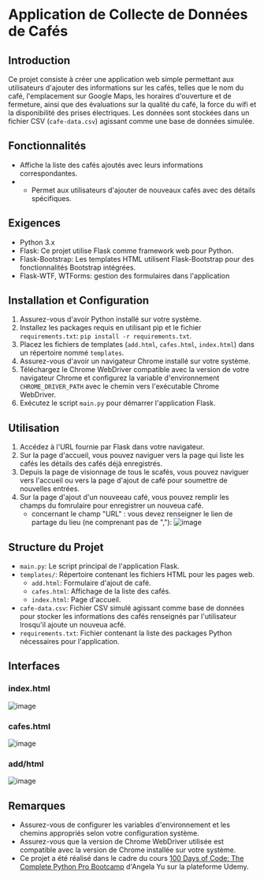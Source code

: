 # Application de Collecte de Données de Cafés

## Introduction
Ce projet consiste à créer une application web simple permettant aux utilisateurs d'ajouter des informations sur les cafés, telles que le nom du café, l'emplacement sur Google Maps, les horaires d'ouverture et de fermeture, ainsi que des évaluations sur la qualité du café, la force du wifi et la disponibilité des prises électriques. Les données sont stockées dans un fichier CSV (`cafe-data.csv`) agissant comme une base de données simulée.

## Fonctionnalités
- Affiche la liste des cafés ajoutés avec leurs informations correspondantes.
- - Permet aux utilisateurs d'ajouter de nouveaux cafés avec des détails spécifiques.

## Exigences
- Python 3.x
- Flask: Ce projet utilise Flask comme framework web pour Python.
- Flask-Bootstrap: Les templates HTML utilisent Flask-Bootstrap pour des fonctionnalités Bootstrap intégrées.
- Flask-WTF, WTForms: gestion des formulaires dans l'application

## Installation et Configuration
1. Assurez-vous d'avoir Python installé sur votre système.
2. Installez les packages requis en utilisant pip et le fichier `requirements.txt`: `pip install -r requirements.txt`.
3. Placez les fichiers de templates (`add.html`, `cafes.html`, `index.html`) dans un répertoire nommé `templates`.
4. Assurez-vous d'avoir un navigateur Chrome installé sur votre système.
5. Téléchargez le Chrome WebDriver compatible avec la version de votre navigateur Chrome et configurez la variable d'environnement `CHROME_DRIVER_PATH` avec le chemin vers l'exécutable Chrome WebDriver.
6. Exécutez le script `main.py` pour démarrer l'application Flask.

## Utilisation
1. Accédez à l'URL fournie par Flask dans votre navigateur.
2. Sur la page d'accueil, vous pouvez naviguer vers la page qui liste les cafés les détails des cafés déjà enregistrés.
3. Depuis la page de visionnage de tous le scafés, vous pouvez naviguer vers l'accueil ou vers la page d'ajout de café pour soumettre de nouvelles entrées.
4. Sur la page d'ajout d'un nouveeau café, vous pouvez remplir les champs du fomrulaire pour enregistrer un nouveua café.
   - concernant le champ "URL" : vous devez renseigner le lien de partage du lieu (ne comprenant pas de ","): ![image](https://github.com/marionrobert/CoffeeAndWifi/assets/107509668/88e29744-9d54-4610-8ec4-a22d7b5bcf77)


## Structure du Projet
- `main.py`: Le script principal de l'application Flask.
- `templates/`: Répertoire contenant les fichiers HTML pour les pages web.
    - `add.html`: Formulaire d'ajout de café.
    - `cafes.html`: Affichage de la liste des cafés.
    - `index.html`: Page d'accueil.
- `cafe-data.csv`: Fichier CSV simulé agissant comme base de données pour stocker les informations des cafés renseignés par l'utilisateur lrosqu'il ajoute un nouveua acfé.
- `requirements.txt`: Fichier contenant la liste des packages Python nécessaires pour l'application.

## Interfaces
### index.html
![image](https://github.com/marionrobert/CoffeeAndWifi/assets/107509668/a334f035-dad9-456d-bf48-582085f08989)
### cafes.html
![image](https://github.com/marionrobert/CoffeeAndWifi/assets/107509668/a443800e-efe5-4323-a5ae-e2861352bc58)
### add/html
![image](https://github.com/marionrobert/CoffeeAndWifi/assets/107509668/9d86f45d-7611-4cf8-971e-6207d029caba)


## Remarques
- Assurez-vous de configurer les variables d'environnement et les chemins appropriés selon votre configuration système.
- Assurez-vous que la version de Chrome WebDriver utilisée est compatible avec la version de Chrome installée sur votre système.
- Ce projet a été réalisé dans le cadre du cours [100 Days of Code: The Complete Python Pro Bootcamp](https://www.udemy.com/course/100-days-of-code/) d'Angela Yu sur la plateforme Udemy.
